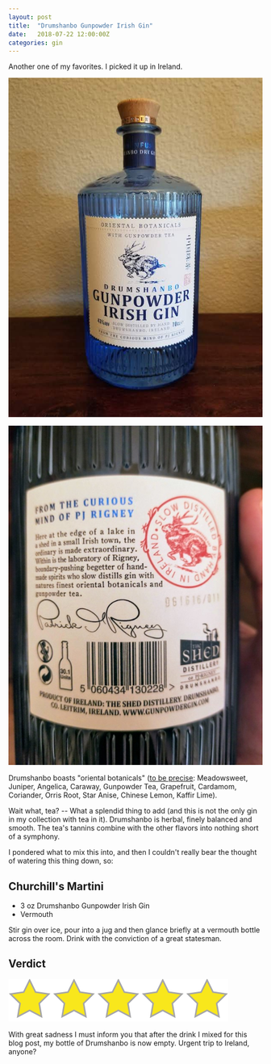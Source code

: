 ```yaml
---
layout: post
title:  "Drumshanbo Gunpowder Irish Gin"
date:   2018-07-22 12:00:00Z
categories: gin
---
```

Another one of my favorites. I picked it up in Ireland.

![Drumshanbo Gunpowder Irish Gin, front](/pics/drumshanbo-gunpowder-1.jpg)

![Drumshanbo Gunpowder Irish Gin, back](/pics/drumshanbo-gunpowder-2.jpg)

Drumshanbo boasts "oriental botanicals" ([to be precise](https://drumshanbogunpowderirishgin.com/the-botanical-trail): Meadowsweet, Juniper, Angelica, Caraway, Gunpowder Tea, Grapefruit, Cardamom, Coriander, Orris Root, Star Anise, Chinese Lemon, Kaffir Lime).

Wait what, tea? -- What a splendid thing to add (and this is not the only gin in my collection with tea in it). Drumshanbo is herbal, finely balanced and smooth. The tea's tannins combine with the other flavors into nothing short of a symphony.

I pondered what to mix this into, and then I couldn't really bear the thought of watering this thing down, so:

## Churchill's Martini
* 3 oz Drumshanbo Gunpowder Irish Gin
* Vermouth

Stir gin over ice, pour into a jug and then glance briefly at a vermouth bottle across the room. Drink with the conviction of a great statesman.

## Verdict
![5 stars](/assets/star5.png)

With great sadness I must inform you that after the drink I mixed for this blog post, my bottle of Drumshanbo is now empty. Urgent trip to Ireland, anyone?

